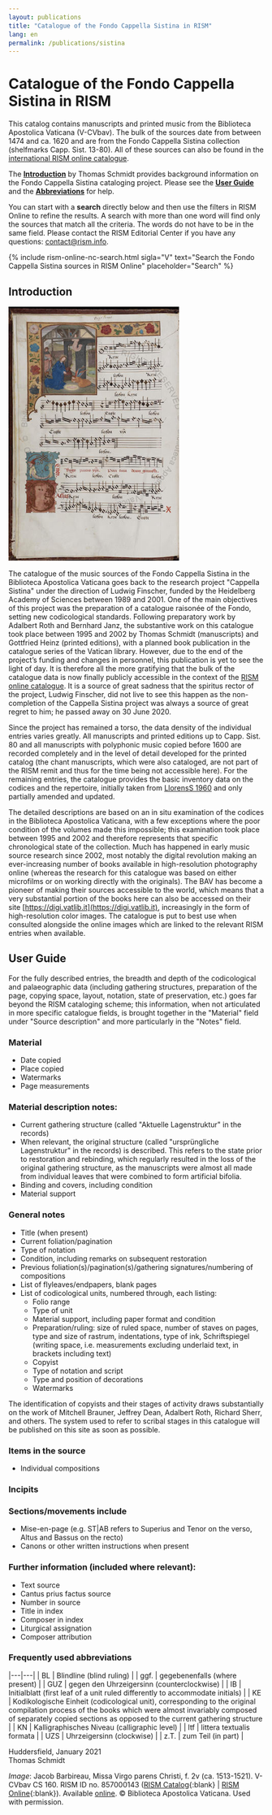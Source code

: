 ```yaml
---
layout: publications
title: "Catalogue of the Fondo Cappella Sistina in RISM"
lang: en
permalink: /publications/sistina
---
```


# Catalogue of the Fondo Cappella Sistina in RISM

This catalog contains manuscripts and printed music from the Biblioteca Apostolica Vaticana (V-CVbav). The bulk of the sources date from between 1474 and ca. 1620 and are from the Fondo Cappella Sistina collection (shelfmarks Capp. Sist. 13-80). All of these sources can also be found in the [international RISM online catalogue](https://opac.rism.info/index.php?id=4).

The [**Introduction**](#introduction) by Thomas Schmidt provides background information on the Fondo Cappella Sistina cataloging project. Please see the [**User Guide**](#user-guide) and the [**Abbreviations**](#frequently-used-abbreviations) for help.

You can start with a **search** directly below and then use the filters in RISM Online to refine the results. A search with more than one word will find only the sources that match all the criteria. The words do not have to be in the same field. Please contact the RISM Editorial Center if you have any questions: [contact@rism.info](mailto:contact@rism.info).

{% include rism-online-nc-search.html sigla="V" text="Search the Fondo Cappella Sistina sources in RISM Online" placeholder="Search" %}

## Introduction

<div class="float-right">
    <img src="/images/publications/sistina.jpg">
</div>

The catalogue of the music sources of the Fondo Cappella Sistina in the Biblioteca Apostolica Vaticana goes back to the research project "Cappella Sistina" under the direction of Ludwig Finscher, funded by the Heidelberg Academy of Sciences between 1989 and 2001. One of the main objectives of this project was the preparation of a catalogue raisonée of the Fondo, setting new codicological standards. Following preparatory work by Adalbert Roth and Bernhard Janz, the substantive work on this catalogue took place between 1995 and 2002 by Thomas Schmidt (manuscripts) and Gottfried Heinz (printed editions), with a planned book publication in the catalogue series of the Vatican library. However, due to the end of the project’s funding and changes in personnel, this publication is yet to see the light of day. It is therefore all the more gratifying that the bulk of the catalogue data is now finally publicly accessible in the context of the [RISM online catalogue](https://opac.rism.info/search?View=rism&siglum=V-CVbav). It is a source of great sadness that the spiritus rector of the project, Ludwig Finscher, did not live to see this happen as the non-completion of the Cappella Sistina project was always a source of great regret to him; he passed away on 30 June 2020.

Since the project has remained a torso, the data density of the individual entries varies greatly. All manuscripts and printed editions up to Capp. Sist. 80 and all manuscripts with polyphonic music copied before 1600 are recorded completely and in the level of detail developed for the printed catalog (the chant manuscripts, which were also cataloged, are not part of the RISM remit and thus for the time being not accessible here). For the remaining entries, the catalogue provides the basic inventory data on the codices and the repertoire, initially taken from [LlorensS 1960](https://opac.rism.info/search?View=rism&q=lit144) and only partially amended and updated.

The detailed descriptions are based on an in situ examination of the codices in the Biblioteca Apostolica Vaticana, with a few exceptions where the poor condition of the volumes made this impossible; this examination took place between 1995 and 2002 and therefore represents that specific chronological state of the collection. Much has happened in early music source research since 2002, most notably the digital revolution making an ever-increasing number of books available in high-resolution photography online (whereas the research for this catalogue was based on either microfilms or on working directly with the originals). The BAV has become a pioneer of making their sources accessible to the world, which means that a very substantial portion of the books here can also be accessed on their site [https://digi.vatlib.it](https://digi.vatlib.it), increasingly in the form of high-resolution color images. The catalogue is put to best use when consulted alongside the online images which are linked to the relevant RISM entries when available.

## User Guide

For the fully described entries, the breadth and depth of the codicological and palaeographic data (including gathering structures, preparation of the page, copying space, layout, notation, state of preservation, etc.) goes far beyond the RISM cataloging scheme; this information, when not articulated in more specific catalogue fields, is brought together in the "Material" field under "Source description" and more particularly in the "Notes" field.

### Material

* Date copied
* Place copied
* Watermarks
* Page measurements

### Material description notes:

* Current gathering structure (called "Aktuelle Lagenstruktur" in the records)
* When relevant, the original structure (called "ursprüngliche Lagenstruktur" in the records) is described. This refers to the state prior to restoration and rebinding, which regularly resulted in the loss of the original gathering structure, as the manuscripts were almost all made from individual leaves that were combined to form artificial bifolia.
* Binding and covers, including condition
* Material support

### General notes

* Title (when present)
* Current foliation/pagination
* Type of notation
* Condition, including remarks on subsequent restoration
* Previous foliation(s)/pagination(s)/gathering signatures/numbering of compositions
* List of flyleaves/endpapers, blank pages
* List of codicological units, numbered through, each listing:
    * Folio range
    * Type of unit
    * Material support, including paper format and condition
    * Preparation/ruling: size of ruled space, number of staves on pages, type and size of rastrum, indentations, type of ink, Schriftspiegel (writing space, i.e. measurements excluding underlaid text, in brackets including text)
    * Copyist
    * Type of notation and script
    * Type and position of decorations
    * Watermarks

The identification of copyists and their stages of activity draws substantially on the work of Mitchell Brauner, Jeffrey Dean, Adalbert Roth, Richard Sherr, and others. The system used to refer to scribal stages in this catalogue will be published on this site as soon as possible.

### Items in the source

* Individual compositions

### Incipits

### Sections/movements include

* Mise-en-page (e.g. ST\|AB refers to Superius and Tenor on the verso, Altus and Bassus on the recto)
* Canons or other written instructions when present

### Further information (included where relevant):

* Text source
* Cantus prius factus source
* Number in source
* Title in index
* Composer in index
* Liturgical assignation
* Composer attribution

### Frequently used abbreviations

|---|---|
| BL | Blindline (blind ruling) |
| ggf. | gegebenenfalls (where present) |
| GUZ | gegen den Uhrzeigersinn (counterclockwise) |
| IB | Initialblatt (first leaf of a unit ruled differently to accommodate   initials) |
| KE | Kodikologische Einheit (codicological unit), corresponding to the   original compilation process of the books which were almost invariably   composed of separately copied sections as opposed to the current gathering   structure |
| KN | Kalligraphisches Niveau (calligraphic level) |
| ltf | littera textualis formata |
| UZS | Uhrzeigersinn (clockwise) |
| z.T. | zum Teil (in part) |

Huddersfield, January 2021  
Thomas Schmidt

_Image_: Jacob Barbireau, Missa Virgo parens Christi, f. 2v (ca. 1513-1521). V-CVbav CS 160. RISM ID no. 857000143 ([RISM Catalog](https://opac.rism.info/search?id=857000143&View=rism){:blank} \| [RISM Online](https://rism.online/sources/857000143){:blank}). Available [online](https://digi.vatlib.it/view/MSS_Capp.Sist.160/0008). © Biblioteca Apostolica Vaticana. Used with permission.